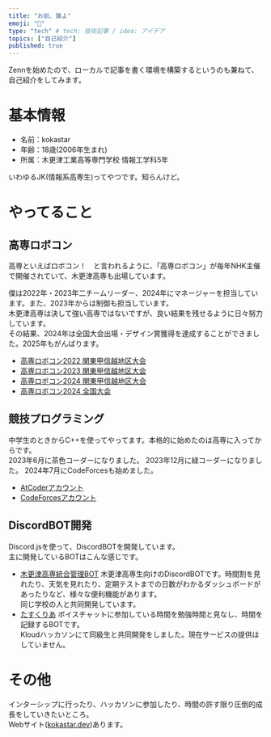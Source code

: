 ```yaml
---
title: "お前、誰よ"
emoji: "👋"
type: "tech" # tech: 技術記事 / idea: アイデア
topics: ["自己紹介"]
published: true
---
```


Zennを始めたので、ローカルで記事を書く環境を構築するというのも兼ねて、自己紹介をしてみます。

# 基本情報
- 名前：kokastar
- 年齢：18歳(2006年生まれ)
- 所属：木更津工業高等専門学校 情報工学科5年

いわゆるJK(情報系高専生)ってやつです。知らんけど。
# やってること
## 高専ロボコン
高専といえばロボコン！　と言われるように、「高専ロボコン」が毎年NHK主催で開催されていて、木更津高専も出場しています。  

僕は2022年・2023年二チームリーダー、2024年にマネージャーを担当しています。また、2023年からは制御も担当しています。  
木更津高専は決して強い高専ではないですが、良い結果を残せるように日々努力しています。  
その結果、2024年は全国大会出場・デザイン賞獲得を達成することができました。2025年もがんばります。  

 - [高専ロボコン2022 関東甲信越地区大会](https://www.youtube.com/watch?v=9rDN6V1gaSA)
 - [高専ロボコン2023 関東甲信越地区大会](https://www.youtube.com/watch?v=ytOEy89uKmk)
 - [高専ロボコン2024 関東甲信越地区大会](https://www.youtube.com/watch?v=dKXlQB_lGfQ)
 - [高専ロボコン2024 全国大会](https://www.youtube.com/watch?v=W5jt8yTYAWg)


## 競技プログラミング
中学生のときからC++を使ってやってます。本格的に始めたのは高専に入ってからです。  
2023年6月に茶色コーダーになりました。
2023年12月に緑コーダーになりました。
2024年7月にCodeForcesも始めました。

 - [AtCoderアカウント](https://atcoder.jp/users/kokastar)
 - [CodeForcesアカウント](https://codeforces.com/profile/kokastar)

## DiscordBOT開発
Discord.jsを使って、DiscordBOTを開発しています。  
主に開発しているBOTはこんな感じです。
 - [木更津高専統合管理BOT](https://github.com/NITKC-DEV/Kisarazu-Multi-Manager)
木更津高専生向けのDiscordBOTです。時間割を見れたり、天気を見れたり、定期テストまでの日数がわかるダッシュボードがあったりなど、様々な便利機能があります。  
同じ学校の人と共同開発しています。
 - [たすくりあ](https://github.com/starkoka/StudyRoom-BOT)
ボイスチャットに参加している時間を勉強時間と見なし、時間を記録するBOTです。  
Kloudハッカソンにて同級生と共同開発をしました。現在サービスの提供はしていません。

#  その他
インターシップに行ったり、ハッカソンに参加したり、時間の許す限り圧倒的成長をしていきたいところ。  
Webサイト([kokastar.dev](https://kokastar.dev))あります。
